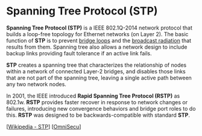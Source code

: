 # Spanning Tree Protocol (STP)

**Spanning Tree Protocol (STP)** is a IEEE 802.1Q-2014 network protocol that builds a loop-free topology for Ethernet networks (on Layer 2).
The basic function of **STP** is to prevent [bridge loops](https://en.wikipedia.org/wiki/Switching_loop) and the [broadcast radiation](https://en.wikipedia.org/wiki/Broadcast_storm) that results from them.
Spanning tree also allows a network design to include backup links providing fault tolerance if an active link fails.

**STP** creates a spanning tree that characterizes the relationship of nodes within a network of connected Layer-2 bridges, and disables those links that are not part of the spanning tree, leaving a single active path between any two network nodes.

In 2001, the IEEE introduced **Rapid Spanning Tree Protocol (RSTP)** as 802.1w.
**RSTP** provides faster recover in response to network changes or failures, introducing new convergence behaviors and bridge port roles to do this.
**RSTP** was designed to be backwards-compatible with standard **STP**.

[[Wikipedia - STP](https://en.wikipedia.org/wiki/Spanning_Tree_Protocol)]
[[OmniSecu](https://www.omnisecu.com/cisco-certified-network-associate-ccna/what-is-spanning-tree-protocol-stp.php)]
